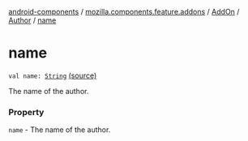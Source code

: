 [android-components](../../../index.md) / [mozilla.components.feature.addons](../../index.md) / [AddOn](../index.md) / [Author](index.md) / [name](./name.md)

# name

`val name: `[`String`](https://kotlinlang.org/api/latest/jvm/stdlib/kotlin/-string/index.html) [(source)](https://github.com/mozilla-mobile/android-components/blob/master/components/feature/addons/src/main/java/mozilla/components/feature/addons/AddOn.kt#L55)

The name of the author.

### Property

`name` - The name of the author.